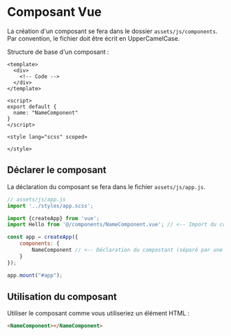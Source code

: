 # Composant Vue

La création d'un composant se fera dans le dossier `assets/js/components`. Par convention, le fichier doit être écrit 
en UpperCamelCase.

Structure de base d'un composant :

```vue
<template>
  <div>
    <!-- Code -->
  </div>
</template>

<script>
export default {
  name: "NameComponent"
}
</script>

<style lang="scss" scoped>

</style>
```

## Déclarer le composant

La déclaration du composant se fera dans le fichier `assets/js/app.js`.

```js
// assets/js/app.js
import '../styles/app.scss';

import {createApp} from 'vue';
import Hello from '@/components/NameComponent.vue'; // <-- Import du composant

const app = createApp({
    components: {
        NameComponent // <-- Déclaration du compostant (séparé par une virgule)
    }
});

app.mount("#app");
```

## Utilisation du composant

Utiliser le composant comme vous utiliseriez un élément HTML :

```html
<NameComponent></NameComponent>
```
